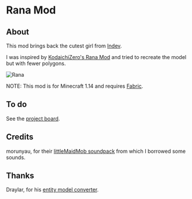 # Rana Mod

## About
This mod brings back the cutest girl from [Indev](https://minecraft.gamepedia.com/Java_Edition_removed_features#Beast_Boy.2C_Black_Steve.2C_Steve.2C_and_Rana).
 
I was inspired by [KodaichiZero's Rana Mod](https://www.minecraftforum.net/forums/mapping-and-modding-java-edition/minecraft-mods/1272375-1-7-3-rana-mod-v7) and tried to recreate the model but with fewer polygons.

![Rana](https://i.imgur.com/KpUF2lB.png)

NOTE: This mod is for Minecraft 1.14 and requires [Fabric](http://fabricmc.net/).

## To do
See the [project board](https://github.com/Amb0s/rana-mod/projects/4).

## Credits
morunyau, for their [littleMaidMob soundpack](https://www.minecraftforum.net/forums/mapping-and-modding-java-edition/minecraft-mods/1287042-1-7-10-1-8-littlemaidmob-final-versions-updated) from which I borrowed some sounds.

## Thanks
Draylar, for his [entity model converter](https://github.com/Draylar/f2fentitymodels).
